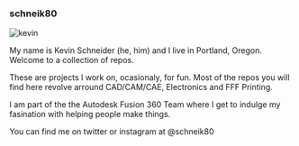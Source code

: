 ### schneik80

![kevin](headshot_square_color_small.jpg)  

My name is Kevin Schneider (he, him) and I live in Portland, Oregon. Welcome to a collection of repos.

These are projects I  work on, ocasionaly, for fun. Most of the repos you will find here revolve arround CAD/CAM/CAE, Electronics and FFF Printing. 

I am part of the the Autodesk Fusion 360 Team where I get to indulge my fasination with helping people make things. 

You can find me on twitter or instagram at @schneik80



<!--
**schneik80/schneik80** is a ✨ _special_ ✨ repository because its `README.md` (this file) appears on your GitHub profile.

Here are some ideas to get you started:

- 🔭 I’m currently working on ...
- 🌱 I’m currently learning ...
- 👯 I’m looking to collaborate on ...
- 🤔 I’m looking for help with ...
- 💬 Ask me about ...
- 📫 How to reach me: ...
- 😄 Pronouns: ...
- ⚡ Fun fact: ...
-->
